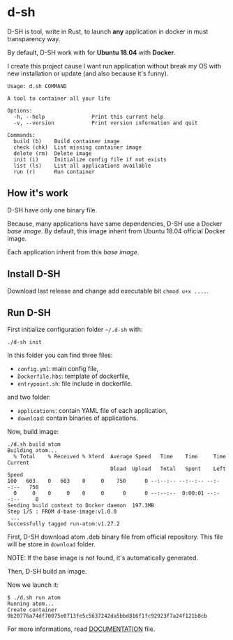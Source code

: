# d-sh

D-SH is tool, write in Rust, to launch **any** application in
docker in must transparency way.

By default, D-SH work with for **Ubuntu 18.04** with **Docker**.

I create this project cause I want run application without break my OS with new
installation or update (and also because it's funny).

```
Usage: d.sh COMMAND

A tool to container all your life

Options:
  -h, --help               Print this current help
  -v, --version            Print version information and quit

Commands:
  build (b)    Build container image
  check (chk)  List missing container image
  delete (rm)  Delete image
  init (i)     Initialize config file if not exists
  list (ls)    List all applications available
  run (r)      Run container
```

## How it's work

D-SH have only one binary file.

Because, many applications have same dependencies, D-SH use a Docker
*base image*. By default, this image inherit from Ubuntu 18.04 official
Docker image.

Each application inherit from this *base image*.

## Install D-SH

Download last release and change add executable bit `chmod u+x ....`.

## Run D-SH

First initialize configuration folder `~/.d-sh` with:
```
./d-sh init
```

In this folder you can find three files:
 - `config.yml`: main config file,
 - `Dockerfile.hbs`: template of dockerfile,
 - `entrypoint.sh`: file include in dockerfile.

and two folder:
 - `applications`: contain YAML file of each application,
 - `download`: contain binaries of applications.

Now, build image:
```
./d.sh build atom
Building atom...
  % Total    % Received % Xferd  Average Speed   Time    Time     Time  Current
                                 Dload  Upload   Total   Spent    Left  Speed
100   603    0   603    0     0    750      0 --:--:-- --:--:-- --:--:--   750
  0     0    0     0    0     0      0      0 --:--:--  0:00:01 --:--:--     0
Sending build context to Docker daemon  197.3MB
Step 1/5 : FROM d-base-image:v1.0.0
 ...
Successfully tagged run-atom:v1.27.2
```

First, D-SH download atom .deb binary file from official repository. This file
will be store in `download` folder.

NOTE: If the base image is not found, it's automatically generated.

Then, D-SH build an image.

Now we launch it:
```
$ ./d.sh run atom
Running atom...
Create container
9b20776a74df70075e0713fe5c5637242da5bbd816f1fc92923f7a24f121b8cb
```

For more informations, read [DOCUMENTATION](DOCUMENTATION.md) file.
